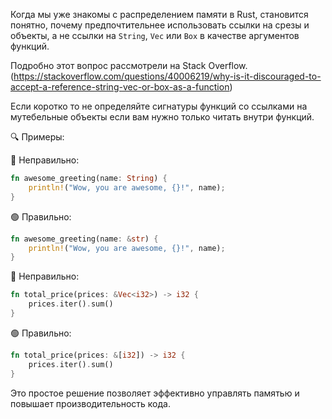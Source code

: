 
Когда мы уже знакомы с распределением памяти в Rust, становится понятно, почему предпочтительнее использовать ссылки на срезы и объекты, а не ссылки на `String`, `Vec` или `Box` в качестве аргументов функций.

Подробно этот вопрос рассмотрели на Stack Overflow. (https://stackoverflow.com/questions/40006219/why-is-it-discouraged-to-accept-a-reference-string-vec-or-box-as-a-function)

Если коротко то не определяйте сигнатуры функций со ссылками на мутебельные объекты если вам нужно только читать внутри функций.

🔍 Примеры:

🔴 Неправильно:
```rust
fn awesome_greeting(name: String) {
    println!("Wow, you are awesome, {}!", name);
}
```


🟢 Правильно:
```rust
fn awesome_greeting(name: &str) {
    println!("Wow, you are awesome, {}!", name);
}
```

🔴 Неправильно:
```rust
fn total_price(prices: &Vec<i32>) -> i32 {
    prices.iter().sum()
}
```

🟢 Правильно:
```rust
fn total_price(prices: &[i32]) -> i32 {
    prices.iter().sum()
}
```

Это простое решение позволяет эффективно управлять памятью и повышает производительность кода.
